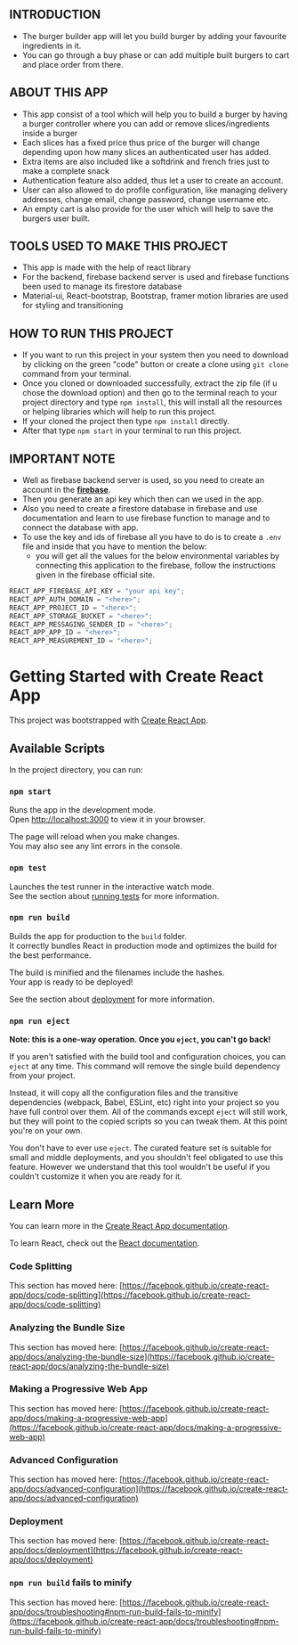 ## INTRODUCTION

- The burger builder app will let you build burger by adding your favourite ingredients in it.
- You can go through a buy phase or can add multiple built burgers to cart and place order from there.

## ABOUT THIS APP

- This app consist of a tool which will help you to build a burger by having a burger controller where you can add or remove slices/ingredients inside a burger
- Each slices has a fixed price thus price of the burger will change depending upon how many slices an authenticated user has added.
- Extra items are also included like a softdrink and french fries just to make a complete snack
- Authentication feature also added, thus let a user to create an account.
- User can also allowed to do profile configuration, like managing delivery addresses, change email, change password, change username etc.
- An empty cart is also provide for the user which will help to save the burgers user built.

## TOOLS USED TO MAKE THIS PROJECT

- This app is made with the help of react library
- For the backend, firebase backend server is used and firebase functions been used to manage its firestore database
- Material-ui, React-bootstrap, Bootstrap, framer motion libraries are used for styling and transitioning

## HOW TO RUN THIS PROJECT

- If you want to run this project in your system then you need to download by clicking on the green "code" button or create a clone using `git clone` command from your terminal.
- Once you cloned or downloaded successfully, extract the zip file (if u chose the download option) and then go to the terminal reach to your project directory and type `npm install`, this will install all the resources or helping libraries which will help to run this project.
- If your cloned the project then type `npm install` directly.
- After that type `npm start` in your terminal to run this project.

## IMPORTANT NOTE

- Well as firebase backend server is used, so you need to create an account in the [**firebase**](https://firebase.google.com/).
- Then you generate an api key which then can we used in the app.
- Also you need to create a firestore database in firebase and use documentation and learn to use firebase function to manage and to connect the database with app.
- To use the key and ids of firebase all you have to do is to create a `.env` file and inside that you have to mention the below:
  - you will get all the values for the below environmental variables by connecting this application to the firebase, follow the instructions given in the firebase official site.

```javascript
REACT_APP_FIREBASE_API_KEY = "your api key";
REACT_APP_AUTH_DOMAIN = "<here>";
REACT_APP_PROJECT_ID = "<here>";
REACT_APP_STORAGE_BUCKET = "<here>";
REACT_APP_MESSAGING_SENDER_ID = "<here>";
REACT_APP_APP_ID = "<here>";
REACT_APP_MEASUREMENT_ID = "<here>";
```

# Getting Started with Create React App

This project was bootstrapped with [Create React App](https://github.com/facebook/create-react-app).

## Available Scripts

In the project directory, you can run:

### `npm start`

Runs the app in the development mode.\
Open [http://localhost:3000](http://localhost:3000) to view it in your browser.

The page will reload when you make changes.\
You may also see any lint errors in the console.

### `npm test`

Launches the test runner in the interactive watch mode.\
See the section about [running tests](https://facebook.github.io/create-react-app/docs/running-tests) for more information.

### `npm run build`

Builds the app for production to the `build` folder.\
It correctly bundles React in production mode and optimizes the build for the best performance.

The build is minified and the filenames include the hashes.\
Your app is ready to be deployed!

See the section about [deployment](https://facebook.github.io/create-react-app/docs/deployment) for more information.

### `npm run eject`

**Note: this is a one-way operation. Once you `eject`, you can't go back!**

If you aren't satisfied with the build tool and configuration choices, you can `eject` at any time. This command will remove the single build dependency from your project.

Instead, it will copy all the configuration files and the transitive dependencies (webpack, Babel, ESLint, etc) right into your project so you have full control over them. All of the commands except `eject` will still work, but they will point to the copied scripts so you can tweak them. At this point you're on your own.

You don't have to ever use `eject`. The curated feature set is suitable for small and middle deployments, and you shouldn't feel obligated to use this feature. However we understand that this tool wouldn't be useful if you couldn't customize it when you are ready for it.

## Learn More

You can learn more in the [Create React App documentation](https://facebook.github.io/create-react-app/docs/getting-started).

To learn React, check out the [React documentation](https://reactjs.org/).

### Code Splitting

This section has moved here: [https://facebook.github.io/create-react-app/docs/code-splitting](https://facebook.github.io/create-react-app/docs/code-splitting)

### Analyzing the Bundle Size

This section has moved here: [https://facebook.github.io/create-react-app/docs/analyzing-the-bundle-size](https://facebook.github.io/create-react-app/docs/analyzing-the-bundle-size)

### Making a Progressive Web App

This section has moved here: [https://facebook.github.io/create-react-app/docs/making-a-progressive-web-app](https://facebook.github.io/create-react-app/docs/making-a-progressive-web-app)

### Advanced Configuration

This section has moved here: [https://facebook.github.io/create-react-app/docs/advanced-configuration](https://facebook.github.io/create-react-app/docs/advanced-configuration)

### Deployment

This section has moved here: [https://facebook.github.io/create-react-app/docs/deployment](https://facebook.github.io/create-react-app/docs/deployment)

### `npm run build` fails to minify

This section has moved here: [https://facebook.github.io/create-react-app/docs/troubleshooting#npm-run-build-fails-to-minify](https://facebook.github.io/create-react-app/docs/troubleshooting#npm-run-build-fails-to-minify)
